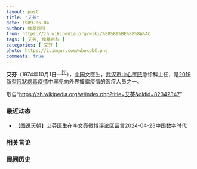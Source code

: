 ```yaml
---
layout: post
title: "艾芬"
date: 1989-06-04
author: 维基百科
from: https://zh.wikipedia.org/wiki/%E8%89%BE%E8%8A%AC
tags: [ 艾芬, 维基百科 ]
categories: [ 艾芬 ]
photo: https://i.imgur.com/wboxpbC.png
comments: true
---
```

<div class="mw-content-ltr mw-parser-output" lang="zh" dir="ltr"><p><b>艾芬</b>（1974年10月1日<span class="useeditintro" title="Template:BLP editintro">—</span><sup id="cite_ref-1" class="reference"><a href="#cite_note-1">[1]</a></sup>），<a href="/wiki/%E4%B8%AD%E5%9B%BD" class="mw-redirect" title="中国">中国</a>女医生，<a href="/wiki/%E6%AD%A6%E6%B1%89%E5%B8%82%E4%B8%AD%E5%BF%83%E5%8C%BB%E9%99%A2" title="武汉市中心医院">武汉市中心医院</a>急诊科主任，是<a href="/wiki/2019%E6%96%B0%E5%9E%8B%E5%86%A0%E7%8B%80%E7%97%85%E6%AF%92%E7%96%AB%E6%83%85" class="mw-redirect" title="2019新型冠狀病毒疫情">2019新型冠狀病毒疫情</a>中率先向外界披露疫情的医疗人员之一。
</p>
<meta property="mw:PageProp/toc">
</div><!--esi <esi:include src="/esitest-fa8a495983347898/content" /> --><noscript><img src="https://login.wikimedia.org/wiki/Special:CentralAutoLogin/start?type=1x1" alt="" width="1" height="1" style="border: none; position: absolute;"></noscript>
<div class="printfooter" data-nosnippet="">取自“<a dir="ltr" href="https://zh.wikipedia.org/w/index.php?title=艾芬&amp;oldid=82342347">https://zh.wikipedia.org/w/index.php?title=艾芬&amp;oldid=82342347</a>”</div><div id="recent-news"><h3>最近动态</h3><ul><li><a href="https://nodebe4.github.io/waimei/2024-04-23/%E5%9B%BE%E8%AF%B4%E5%A4%A9%E6%9C%9D-%E8%89%BE%E8%8A%AC%E5%8C%BB%E7%94%9F%E5%9C%A8%E6%9D%8E%E6%96%87%E4%BA%AE%E5%BE%AE%E5%8D%9A%E8%AF%84%E8%AE%BA%E5%8C%BA%E7%95%99%E8%A8%80" title="【图说天朝】艾芬医生在李文亮微博评论区留言—— 4月21日，也被认为是新冠疫情吹哨人之一的艾芬医生（武汉市中心医院急诊科主任）在李文亮的微博评论区（中国哭墙）首次留言。她感慨近期因公开发言质疑“...">【图说天朝】艾芬医生在李文亮微博评论区留言</a><time>2024-04-23</time><a class="tag">中国数字时代</a></li>
</ul></div><div id="open-opinion"><h3>相关言论</h3><ul></ul></div><div id="mjls-record"><h3>民间历史</h3><ul></ul></div>